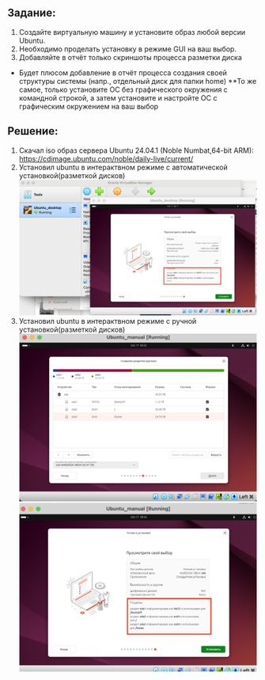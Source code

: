 ## Задание:
1. Создайте виртуальную машину и установите образ любой версии Ubuntu.
2. Необходимо проделать установку в режиме GUI на ваш выбор.
3. Добавляйте в отчёт только скриншоты процесса разметки диска

* Будет плюсом добавление в отчёт процесса создания своей структуры системы (напр., отдельный диск для папки home)
**То же самое, только установите ОС без графического окружения с командной строкой, а затем установите и настройте ОС с графическим окружением на ваш выбор

## Решение:
1. Скачал iso образ сервера Ubuntu 24.04.1 (Noble Numbat,64-bit ARM): https://cdimage.ubuntu.com/noble/daily-live/current/
2. Установил ubuntu в интерактвном режиме c автоматической установкой(разметкой дисков)
![alt text](template/image/image.png)
3. Установил ubuntu в интерактвном режиме c ручной установкой(разметкой дисков)
![alt text](template/image/image-1.png)
![alt text](template/image/image-2.png)

